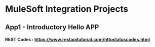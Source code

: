 # MuleSoft Integration Projects

## App1 - Introductory Hello APP

####  REST Codes : https://www.restapitutorial.com/httpstatuscodes.html
